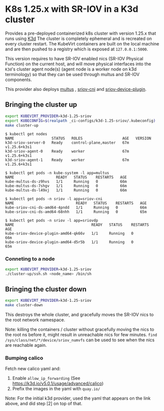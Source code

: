 # K8s 1.25.x with SR-IOV in a K3d cluster

Provides a pre-deployed containerized k8s cluster with version 1.25.x that runs
using [K3d](https://github.com/k3d-io/k3d)
The cluster is completely ephemeral and is recreated on every cluster restart. The KubeVirt containers are built on the
local machine and are then pushed to a registry which is exposed at
`127.0.0.1:5000`.

This version requires to have SR-IOV enabled nics (SR-IOV Physical Function) on the current host, and will move
physical interfaces into the `K3d`'s cluster agent node(s) (agent node is a worker node on k3d terminology)
so that they can be used through multus and SR-IOV
components.

This provider also deploys [multus](https://github.com/k8snetworkplumbingwg/multus-cni)
, [sriov-cni](https://github.com/k8snetworkplumbingwg/sriov-cni)
and [sriov-device-plugin](https://github.com/k8snetworkplumbingwg/sriov-network-device-plugin).

## Bringing the cluster up

```bash
export KUBEVIRT_PROVIDER=k3d-1.25-sriov
export KUBECONFIG=$(realpath _ci-configs/k3d-1.25-sriov/.kubeconfig)
make cluster-up
```
```
$ kubectl get nodes
NAME                 STATUS   ROLES                  AGE   VERSION
k3d-sriov-server-0   Ready    control-plane,master   67m   v1.25.6+k3s1
k3d-sriov-agent-0    Ready    worker                 67m   v1.25.6+k3s1
k3d-sriov-agent-1    Ready    worker                 67m   v1.25.6+k3s1

$ kubectl get pods -n kube-system -l app=multus
NAME                   READY   STATUS    RESTARTS   AGE
kube-multus-ds-z9hvs   1/1     Running   0          66m
kube-multus-ds-7shgv   1/1     Running   0          66m
kube-multus-ds-l49xj   1/1     Running   0          66m

$ kubectl get pods -n sriov -l app=sriov-cni
NAME                            READY   STATUS    RESTARTS   AGE
kube-sriov-cni-ds-amd64-4pndd   1/1     Running   0          66m
kube-sriov-cni-ds-amd64-68nhh   1/1     Running   0          65m

$ kubectl get pods -n sriov -l app=sriovdp
NAME                                   READY   STATUS    RESTARTS   AGE
kube-sriov-device-plugin-amd64-qk66v   1/1     Running   0          66m
kube-sriov-device-plugin-amd64-d5r5b   1/1     Running   0          65m
```

### Conneting to a node
```bash
export KUBEVIRT_PROVIDER=k3d-1.25-sriov
./cluster-up/ssh.sh <node_name> /bin/sh
```

## Bringing the cluster down

```bash
export KUBEVIRT_PROVIDER=k3d-1.25-sriov
make cluster-down
```

This destroys the whole cluster, and gracefully moves the SR-IOV nics to the root network namespace.

Note: killing the containers / cluster without gracefully moving the nics to the root ns before it,
might result in unreachable nics for few minutes.
`find /sys/class/net/*/device/sriov_numvfs` can be used to see when the nics are reachable again.

### Bumping calico
Fetch new calico yaml and:
1. Enable `allow_ip_forwarding` (See https://k3d.io/v5.0.1/usage/advanced/calico)
2. Prefix the images in the yaml with `quay.io/`

Note: For the initial k3d provider, used the yaml that appears on the link above, and did step [2]
on top of that.
